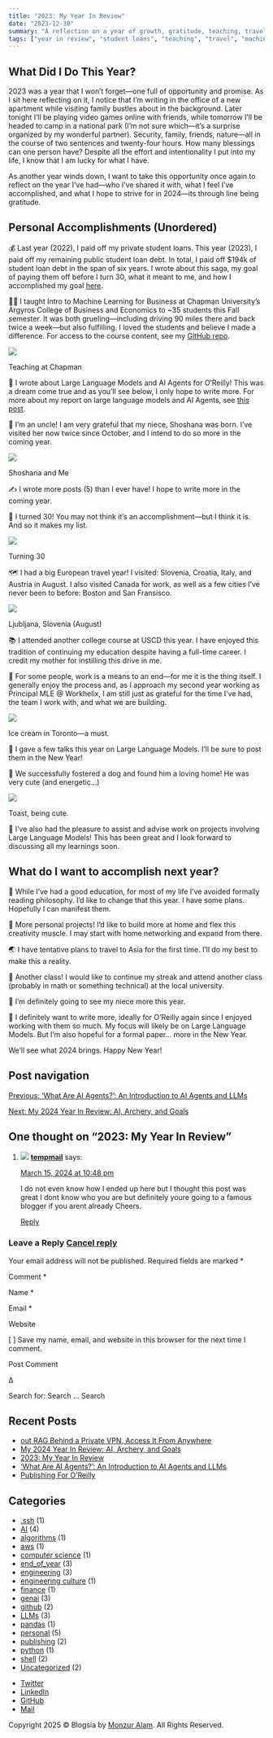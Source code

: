 ```yaml
---
title: "2023: My Year In Review"
date: "2023-12-30"
summary: "A reflection on a year of growth, gratitude, teaching, travel, and paying off the final student loan. Here’s what I accomplished in 2023 and what I’m hoping to do in 2024."
tags: ["year in review", "student loans", "teaching", "travel", "machine learning", "LLMs", "writing"]
---
```



## What Did I Do This Year?

2023 was a year that I won’t forget—one full of opportunity and promise. As I sit here reflecting on it, I notice that I’m writing in the office of a new apartment while visiting family bustles about in the background. Later tonight I’ll be playing video games online with friends, while tomorrow I’ll be headed to camp in a national park (I’m not sure which—it’s a surprise organized by my wonderful partner). Security, family, friends, nature—all in the course of two sentences and twenty-four hours. How many blessings can one person have? Despite all the effort and intentionality I put into my life, I know that I am lucky for what I have.

As another year winds down, I want to take this opportunity once again to reflect on the year I’ve had—who I’ve shared it with, what I feel I’ve accomplished, and what I hope to strive for in 2024—its through line being gratitude.

## Personal Accomplishments (Unordered)

💰 Last year (2022), I paid off my private student loans. This year (2023), I paid off my remaining public student loan debt. In total, I paid off $194k of student loan debt in the span of six years. I wrote about this saga, my goal of paying them off before I turn 30, what it meant to me, and how I accomplished my goal [here](https://benjaminlabaschin.com/194k-in-loans-in-six-years/).

👨‍🏫 I taught Intro to Machine Learning for Business at Chapman University’s Argyros College of Business and Economics to \~35 students this Fall semester. It was both grueling—including driving 90 miles there and back twice a week—but also fulfilling. I loved the students and believe I made a difference. For access to the course content, see my [GitHub repo](https://github.com/EconoBen/MGSC_310).

![](https://benjaminlabaschin.com/wp-content/uploads/2023/12/chapman-scaled.jpg)

Teaching at Chapman

📇 I wrote about Large Language Models and AI Agents for O’Reilly! This was a dream come true and as you’ll see below, I only hope to write more. For more about my report on large language models and AI Agents, see [this post](https://benjaminlabaschin.com/what-are-ai-agents/).

🐥 I’m an uncle! I am very grateful that my niece, Shoshana was born. I’ve visited her now twice since October, and I intend to do so more in the coming year. 

![](https://benjaminlabaschin.com/wp-content/uploads/2023/12/D2420EE3-9737-4667-AE43-3F1AE6183F43.jpeg)

Shoshana and Me

✍️ I wrote more posts (5) than I ever have! I hope to write more in the coming year. 

🎂 I turned 30! You may not think it’s an accomplishment—but I think it is. And so it makes my list. 

![](https://benjaminlabaschin.com/wp-content/uploads/2023/12/50816F92-A0CE-46E8-AE75-63A90FBF74AF_1_105_c.jpeg)

Turning 30

🗺️ I had a big European travel year! I visited: Slovenia, Croatia, Italy, and Austria in August. I also visited Canada for work, as well as a few cities I’ve never been to before: Boston and San Fransisco.

![](https://benjaminlabaschin.com/wp-content/uploads/2023/12/5FE0EE9F-9806-4513-972F-5FCEA8F82B6B_1_105_c.jpeg)

Ljubljana, Slovenia (August)

📚 I attended another college course at USCD this year. I have enjoyed this tradition of continuing my education despite having a full-time career. I credit my mother for instilling this drive in me.

🧬 For some people, work is a means to an end—for me it is the thing itself. I generally enjoy the process and, as I approach my second year working as Principal MLE @ Workhelix, I am still just as grateful for the time I’ve had, the team I work with, and what we are building.

![](https://benjaminlabaschin.com/wp-content/uploads/2023/12/11944B3A-BE52-4820-BE89-D780ADC6464E_1_105_c.jpeg)

Ice cream in Toronto—a must.

📣 I gave a few talks this year on Large Language Models. I’ll be sure to post them in the New Year!

🐶 We successfully fostered a dog and found him a loving home! He was very cute (and energetic…)

![](https://benjaminlabaschin.com/wp-content/uploads/2023/12/82896869-8FFA-4810-BCDF-071FA3CC0949_1_105_c.jpeg)

Toast, being cute.

🤝 I’ve also had the pleasure to assist and advise work on projects involving Large Language Models! This has been great and I look forward to discussing all my learnings soon.

## What do I want to accomplish next year?

📖 While I’ve had a good education, for most of my life I’ve avoided formally reading philosophy. I’d like to change that this year. I have some plans. Hopefully I can manifest them.

🔧 More personal projects! I’d like to build more at home and flex this creativity muscle. I may start with home networking and expand from there.

🌏 I have tentative plans to travel to Asia for the first time. I’ll do my best to make this a reality.

📔 Another class! I would like to continue my streak and attend another class (probably in math or something technical) at the local university.

🐥 I’m definitely going to see my niece more this year.

📝 I definitely want to write more, ideally for O’Reilly again since I enjoyed working with them so much. My focus will likely be on Large Language Models. But I’m also hopeful for a formal paper… more in the New Year.

We’ll see what 2024 brings. Happy New Year!

<!-- #post-1219 -->

## Post navigation

[Previous: ‘What Are AI Agents?’: An Introduction to AI Agents and LLMs](https://benjaminlabaschin.com/what-are-ai-agents/)

[Next: My 2024 Year In Review: AI, Archery, and Goals](https://benjaminlabaschin.com/2024-year-in-review/)

## One thought on “2023: My Year In Review”

<!-- .comments-title -->

1. ![](https://secure.gravatar.com/avatar/a7fc4d834537a22575f8707d27ff42c5?s=32\&d=mm\&r=g) **[tempmail](https://taxtmail.com/)** says:

   <!-- .comment-author -->

   [March 15, 2024 at 10:48 pm](https://benjaminlabaschin.com/2023-my-year-in-review/#comment-91)

   <!-- .comment-metadata -->

   <!-- .comment-meta -->

   I do not even know how I ended up here but I thought this post was great I dont know who you are but definitely youre going to a famous blogger if you arent already Cheers.

   <!-- .comment-content -->

   [Reply](https://benjaminlabaschin.com/2023-my-year-in-review/?replytocom=91#respond)

   <!-- .comment-body -->

   <!-- #comment-## -->

<!-- .comment-list -->

### Leave a Reply [Cancel reply](/2023-my-year-in-review/#respond)

Your email address will not be published. Required fields are marked \*

Comment \*

Name \*

Email \*

Website

\[ ] Save my name, email, and website in this browser for the next time I comment.

Post Comment

Δ

<!-- #respond -->

<!-- #comments -->

<!-- .col-md-9 .col-lg-8 .col-xl-8 -->

Search for: Search … Search

## Recent Posts

* [out RAG Behind a Private VPN, Access It From Anywhere](https://benjaminlabaschin.com/host-your-own-private-llm-access-it-from-anywhere/)
* [My 2024 Year In Review: AI, Archery, and Goals](https://benjaminlabaschin.com/2024-year-in-review/)
* [2023: My Year In Review](https://benjaminlabaschin.com/2023-my-year-in-review/)
* [‘What Are AI Agents?’: An Introduction to AI Agents and LLMs](https://benjaminlabaschin.com/what-are-ai-agents/)
* [Publishing For O’Reilly](https://benjaminlabaschin.com/publishing-for-oreilly/)

## Categories

* [.ssh](https://benjaminlabaschin.com/category/ssh/) (1)
* [AI](https://benjaminlabaschin.com/category/ai/) (4)
* [algorithms](https://benjaminlabaschin.com/category/algorithms/) (1)
* [aws](https://benjaminlabaschin.com/category/aws/) (1)
* [computer science](https://benjaminlabaschin.com/category/computer-science/) (1)
* [end\_of\_year](https://benjaminlabaschin.com/category/end_of_year/) (3)
* [engineering](https://benjaminlabaschin.com/category/engineering/) (3)
* [engineering culture](https://benjaminlabaschin.com/category/engineering-culture/) (1)
* [finance](https://benjaminlabaschin.com/category/finance/) (1)
* [genai](https://benjaminlabaschin.com/category/genai/) (3)
* [github](https://benjaminlabaschin.com/category/github/) (2)
* [LLMs](https://benjaminlabaschin.com/category/llms/) (3)
* [pandas](https://benjaminlabaschin.com/category/pandas/) (1)
* [personal](https://benjaminlabaschin.com/category/personal/) (5)
* [publishing](https://benjaminlabaschin.com/category/publishing/) (2)
* [python](https://benjaminlabaschin.com/category/python/) (1)
* [shell](https://benjaminlabaschin.com/category/shell/) (2)
* [Uncategorized](https://benjaminlabaschin.com/category/uncategorized/) (2)

- [Twitter](https://twitter.com/EconoBen)
- [LinkedIn](https://www.linkedin.com/in/benjamin-labaschin/)
- [GitHub](https://github.com/EconoBen)
- [Mail](/cdn-cgi/l/email-protection#96f4f3f8fcf7fbfff8faf7f4f7e5f5fefff8d6f1fbf7fffab8f5f9fb)

<!-- #secondary -->

<!-- #main -->

Copyright 2025 © Blogsia by [Monzur Alam](https://profile.wordpress.org/monzuralam). All Rights Reserved.

<!-- #page -->

<!-- Page cached by LiteSpeed Cache 6.5.4 on 2025-04-04 23:45:34 -->
